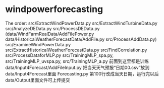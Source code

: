 # windpowerforecasting

The order:
src/ExtractWindPowerData.py
src/ExtractWindTurbineData.py
src/AnalyzeDEData.py
src/ProcessDEData.py
(data/WindFarmRealData/AddFilePower.py
 data/HistoricalWeatherForecastData/AddFile.py
 src/ProcessAddData.py)
src/ExamineWindPowerData.py
src/ExtractHistoricalWeatherForecastData.py
src/FindCorrelation.py
src/ProcessDataforMLP.py
src/TrainingMLP_spa.py, src/TrainingMLP_uvspa.py, src/TrainingMLP_a.py 前面到这里都是训练
data/Input4Forecast/AddFileInput.py 把当天天气预报“日期00.csv”放到data/Input4Forecast里面
Forecasting.py 第100行改成当天日期，运行完以后data/Output里面文件可上传提交
